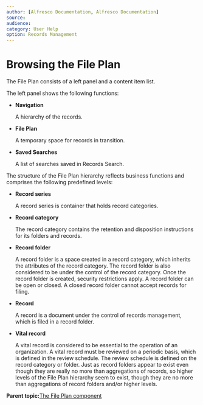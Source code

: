 ```yaml
---
author: [Alfresco Documentation, Alfresco Documentation]
source: 
audience: 
category: User Help
option: Records Management
---
```


# Browsing the File Plan

The File Plan consists of a left panel and a content item list.

The left panel shows the following functions:

-   **Navigation**

    A hierarchy of the records.

-   **File Plan**

    A temporary space for records in transition.

-   **Saved Searches**

    A list of searches saved in Records Search.


The structure of the File Plan hierarchy reflects business functions and comprises the following predefined levels:

-   **Record series**

    A record series is container that holds record categories.

-   **Record category**

    The record category contains the retention and disposition instructions for its folders and records.

-   **Record folder**

    A record folder is a space created in a record category, which inherits the attributes of the record category. The record folder is also considered to be under the control of the record category. Once the record folder is created, security restrictions apply. A record folder can be open or closed. A closed record folder cannot accept records for filing.

-   **Record**

    A record is a document under the control of records management, which is filed in a record folder.

-   **Vital record**

    A vital record is considered to be essential to the operation of an organization. A vital record must be reviewed on a periodic basis, which is defined in the review schedule. The review schedule is defined on the record category or folder. Just as record folders appear to exist even though they are really no more than aggregations of records, so higher levels of the File Plan hierarchy seem to exist, though they are no more than aggregations of record folders and/or higher levels.


**Parent topic:**[The File Plan component](../concepts/rm-fileplan.md)

